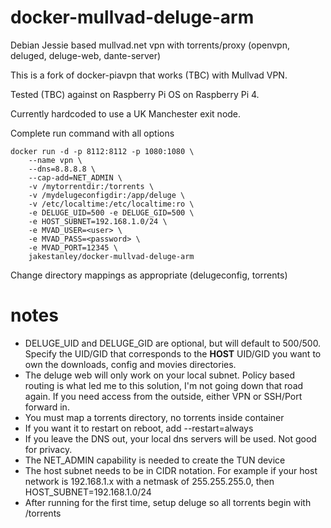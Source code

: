 docker-mullvad-deluge-arm
================

Debian Jessie based mullvad.net vpn with torrents/proxy (openvpn, deluged, deluge-web, dante-server)

This is a fork of docker-piavpn that works (TBC) with Mullvad VPN.

Tested (TBC) against on Raspberry Pi OS on Raspberry Pi 4.

Currently hardcoded to use a UK Manchester exit node.

Complete run command with all options

    docker run -d -p 8112:8112 -p 1080:1080 \
        --name vpn \
        --dns=8.8.8.8 \
        --cap-add=NET_ADMIN \    
        -v /mytorrentdir:/torrents \
        -v /mydelugeconfigdir:/app/deluge \
        -v /etc/localtime:/etc/localtime:ro \
        -e DELUGE_UID=500 -e DELUGE_GID=500 \
        -e HOST_SUBNET=192.168.1.0/24 \
        -e MVAD_USER=<user> \
        -e MVAD_PASS=<password> \
        -e MVAD_PORT=12345 \
        jakestanley/docker-mullvad-deluge-arm


Change directory mappings as appropriate (delugeconfig, torrents)

notes
=====

* DELUGE_UID and DELUGE_GID are optional, but will default to 500/500.   Specify the UID/GID that corresponds to the **HOST** UID/GID you want to own the downloads, config and movies directories.
* The deluge web will only work on your local subnet.   Policy based routing is what led me to this solution, I'm not going down that road again.  If you need access from the outside, either VPN or SSH/Port forward in.
* You must map a torrents directory, no torrents inside container
* If you want it to restart on reboot, add --restart=always
* If you leave the DNS out, your local dns servers will be used.  Not good for privacy.
* The NET_ADMIN capability is needed to create the TUN device
* The host subnet needs to be in CIDR notation. For example if your host network is 192.168.1.x with a netmask of 255.255.255.0, then HOST_SUBNET=192.168.1.0/24
* After running for the first time, setup deluge so all torrents begin with /torrents
